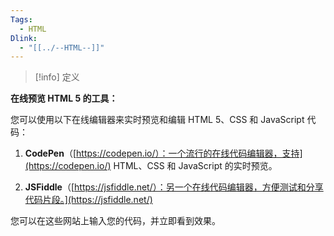 ```yaml
---
Tags:
  - HTML
Dlink:
  - "[[../--HTML--]]"
---
```

>[!info] 定义

**在线预览 HTML 5 的工具：**

您可以使用以下在线编辑器来实时预览和编辑 HTML 5、CSS 和 JavaScript 代码：

1. **CodePen**（[https://codepen.io/）：一个流行的在线代码编辑器，支持](https://codepen.io/) HTML、CSS 和 JavaScript 的实时预览。
    
2. **JSFiddle**（[https://jsfiddle.net/）：另一个在线代码编辑器，方便测试和分享代码片段。](https://jsfiddle.net/)
    


您可以在这些网站上输入您的代码，并立即看到效果。